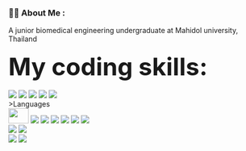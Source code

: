 ### :man_technologist: <b>About Me</b> :

A junior biomedical engineering undergraduate at Mahidol university, Thailand   <img src="https://github.com/linssen/country-flag-icons/blob/master/images/svg/tha.svg" width="15" height="10"/>
<br><br>
<font size="20"><b>My coding skills:</b></font>
<br><br>
<img src="https://img.shields.io/badge/MySQL-005C84?style=for-the-badge&logo=mysql&logoColor=white"/> <!--MySQL-->
<img src="https://img.shields.io/badge/GitKraken-179287?style=for-the-badge&logo=GitKraken&logoColor=whit"/> <!--GitKraken-->
<img src="https://img.shields.io/badge/Jupyter-F37626.svg?&style=for-the-badge&logo=Jupyter&logoColor=white"/> <!--Jupyter-->
<img src="https://img.shields.io/badge/Arduino_IDE-00979D?style=for-the-badge&logo=arduino&logoColor=white"/> <!--Arduino IDE-->
<img src="https://img.shields.io/badge/VSCode-0078D4?style=for-the-badge&logo=visual%20studio%20code&logoColor=white"/> <!--VSCode-->
<br> >Languages <br>
<img src="https://img.shields.io/badge/C-00599C?style=for-the-badge&logo=c&logoColor=white" width="40" height="30"/> <!--C-->
<img src="https://img.shields.io/badge/GIT-E44C30?style=for-the-badge&logo=git&logoColor=white"/> <!--Git-->
<img src="https://img.shields.io/badge/Python-FFD43B?style=for-the-badge&logo=python&logoColor=blue"/>
<img src="https://img.shields.io/badge/Numpy-777BB4?style=for-the-badge&logo=numpy&logoColor=white"/> <!--Numpy-->
<img src="https://img.shields.io/badge/Pandas-2C2D72?style=for-the-badge&logo=pandas&logoColor=whit"/> <!--Pandas-->
<img src="https://img.shields.io/badge/scikit_learn-F7931E?style=for-the-badge&logo=scikit-learn&logoColor=white"/> <!--scikit-->
<img src="https://img.shields.io/badge/SciPy-654FF0?style=for-the-badge&logo=SciPy&logoColor=white"/> <!--Scipy-->
<br>
<img src="https://img.shields.io/badge/Linux-FCC624?style=for-the-badge&logo=linux&logoColor=blac"/> <!--LINUX-->
<img src="https://img.shields.io/badge/Windows-0078D6?style=for-the-badge&logo=windows&logoColor=white"/> <!--Windows-->
<br>
<img src="https://img.shields.io/badge/Arduino-00979D?style=for-the-badge&logo=Arduino&logoColor=white"/> <!--Arduino-->
<img src="https://img.shields.io/badge/Raspberry%20Pi-A22846?style=for-the-badge&logo=Raspberry%20Pi&logoColor=white"/> <!--RasPi-->
